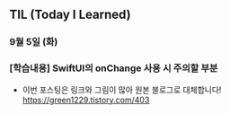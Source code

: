 ## TIL (Today I Learned)

### 9월 5일 (화)    

  ### [학습내용] SwiftUI의 onChange 사용 시 주의할 부분
  - 이번 포스팅은 링크와 그림이 많아 원본 블로그로 대체합니다!   
  https://green1229.tistory.com/403   
    